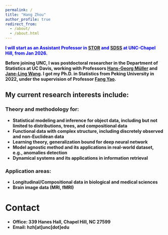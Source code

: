 ```yaml
---
permalink: /
title: "Hang Zhou"
author_profile: true
redirect_from: 
  - /about/
  - /about.html
---
```


<span style="color:blue"><strong>I will start as an Assistant Professor in [STOR](https://stor.unc.edu) and [SDSS](https://datascience.unc.edu) at  UNC-Chapel Hill, from Jan 2026. 

Before joining UNC, I was postdoctoral researcher in the Department of Statistics at UC Davis, working with Professors [Hans-Georg Müller](https://anson.ucdavis.edu/~mueller/) and [Jane-Ling Wang](https://anson.ucdavis.edu/~wang/). I got my Ph.D. in Statistics from Peking University in 2022, under the supervision of Professor [Fang Yao](https://www.math.pku.edu.cn/teachers/yaof/Homepage.html).


## My current research interests include:

### Theory and methodology for:
- Statistical modeling and inference for object data, including but not limited to distributions, trees, and compositional data
- Functional data with complex structure, including discretely observed and non-Euclidean data
- Learning theory, generalization bound for deep neural network
- Model agnostic method and its applications in real-world dataset, e.g., anomalies detection
- Dynamical systems and its applications in information retrieval

### Application areas:
- Longitudinal/Compositional data in biological and medical sciences
- Brain image data (MRI, fMRI)



# Contact

- Office: 339 Hanes Hall, Chapel Hill, NC 27599
- Email: hzh\[at\]unc\[dot\]edu



